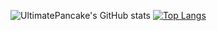 ![UltimatePancake's GitHub stats](https://github-readme-stats.vercel.app/api?username=UltimatePancake&show_icons=true&theme=gruvbox&rank_icon=github)
[![Top Langs](https://github-readme-stats.vercel.app/api/top-langs/?username=UltimatePancake&theme=gruvbox&layout=donut)](https://github.com/UltimatePancake/github-readme-stats)
